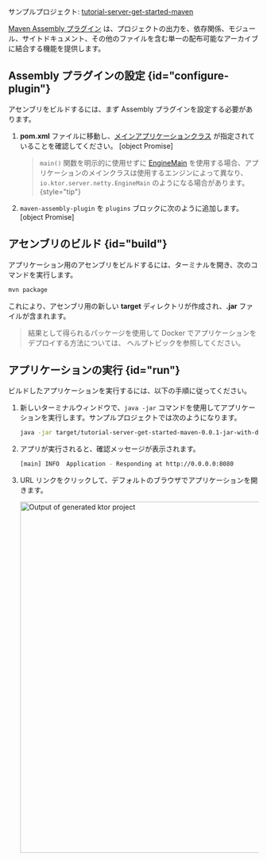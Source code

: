 [//]: # (title: Maven Assembly プラグインを使用した fat JAR の作成)

<tldr>
<p>
<control>サンプルプロジェクト</control>: <a href="https://github.com/ktorio/ktor-documentation/tree/%ktor_version%/codeSnippets/snippets/tutorial-server-get-started-maven">tutorial-server-get-started-maven</a>
</p>
</tldr>

[Maven Assembly プラグイン](http://maven.apache.org/plugins/maven-assembly-plugin/) は、プロジェクトの出力を、依存関係、モジュール、サイトドキュメント、その他のファイルを含む単一の配布可能なアーカイブに結合する機能を提供します。

## Assembly プラグインの設定 {id="configure-plugin"}

アセンブリをビルドするには、まず Assembly プラグインを設定する必要があります。

1.  **pom.xml** ファイルに移動し、[メインアプリケーションクラス](server-dependencies.topic#create-entry-point) が指定されていることを確認してください。
    [object Promise]

    > `main()` 関数を明示的に使用せずに [EngineMain](server-create-and-configure.topic#engine-main) を使用する場合、アプリケーションのメインクラスは使用するエンジンによって異なり、`io.ktor.server.netty.EngineMain` のようになる場合があります。
    {style="tip"}

2.  `maven-assembly-plugin` を `plugins` ブロックに次のように追加します。
    [object Promise]

## アセンブリのビルド {id="build"}

アプリケーション用のアセンブリをビルドするには、ターミナルを開き、次のコマンドを実行します。

```Bash
mvn package
```

これにより、アセンブリ用の新しい **target** ディレクトリが作成され、**.jar** ファイルが含まれます。

> 結果として得られるパッケージを使用して Docker でアプリケーションをデプロイする方法については、[](docker.md) ヘルプトピックを参照してください。

## アプリケーションの実行 {id="run"}

ビルドしたアプリケーションを実行するには、以下の手順に従ってください。

1.  新しいターミナルウィンドウで、`java -jar` コマンドを使用してアプリケーションを実行します。サンプルプロジェクトでは次のようになります。
    ```Bash
    java -jar target/tutorial-server-get-started-maven-0.0.1-jar-with-dependencies.jar
    ```
2.  アプリが実行されると、確認メッセージが表示されます。
    ```Bash
    [main] INFO  Application - Responding at http://0.0.0.0:8080
    ```
3.  URL リンクをクリックして、デフォルトのブラウザでアプリケーションを開きます。

    <img src="server_get_started_ktor_sample_app_output.png" alt="Output of generated ktor project"
                         border-effect="rounded" width="706"/>